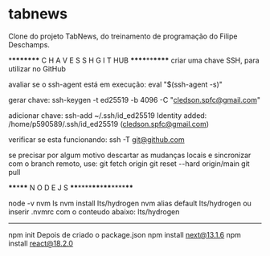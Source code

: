 # tabnews

Clone do projeto TabNews, do treinamento de programação do Filipe Deschamps.

\***\*\*\*\*\*\*\*** C H A V E S S H G I T HUB **\*\*\*\***\*\***\*\*\*\***
criar uma chave SSH, para utilizar no GitHub

avaliar se o ssh-agent está em execução:
eval "$(ssh-agent -s)"

gerar chave:
ssh-keygen -t ed25519 -b 4096 -C "cledson.spfc@gmail.com"

adicionar chave:
ssh-add ~/.ssh/id_ed25519
Identity added: /home/p590589/.ssh/id_ed25519 (cledson.spfc@gmail.com)

verificar se esta funcionando:
ssh -T git@github.com

se precisar por algum motivo descartar as mudanças locais e sincronizar com o branch remoto, use:
git fetch origin
git reset --hard origin/main
git pull

**\*\***\***\*\*** N O D E J S **\*\***\*\*\*\***\*\***\***\*\***\*\*\*\***\*\***

node -v
nvm ls
nvm install lts/hydrogen
nvm alias default lts/hydrogen
ou inserir .nvmrc com o conteudo abaixo:
lts/hydrogen

---

npm init
Depois de criado o package.json
npm install next@13.1.6
npm install react@18.2.0
